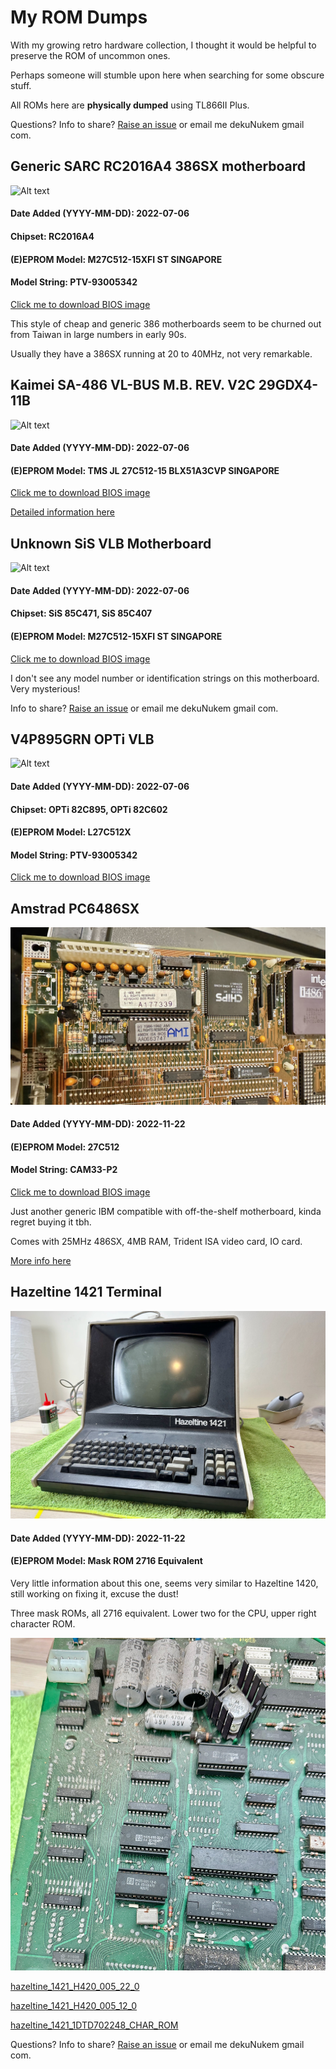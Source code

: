 # My ROM Dumps

With my growing retro hardware collection, I thought it would be helpful to preserve the ROM of uncommon ones.

Perhaps someone will stumble upon here when searching for some obscure stuff.

All ROMs here are **physically dumped** using TL866II Plus.

Questions? Info to share? [Raise an issue](https://github.com/dekuNukem/BIOS_ROM_Dumps/issues) or email me dekuNukem gmail com.

## Generic SARC RC2016A4 386SX motherboard

![Alt text](motherboards/photos/sarc_386.JPG)

#### Date Added (YYYY-MM-DD): 2022-07-06

#### Chipset: RC2016A4

#### (E)EPROM Model: M27C512-15XFI ST SINGAPORE

#### Model String: PTV-93005342

[Click me to download BIOS image](motherboards/SARC_386SX.BIN)

This style of cheap and generic 386 motherboards seem to be churned out from Taiwan in large numbers in early 90s.

Usually they have a 386SX running at 20 to 40MHz, not very remarkable.

## Kaimei SA-486 VL-BUS M.B. REV. V2C 29GDX4-11B

![Alt text](motherboards/photos/29gdx4.JPG)

#### Date Added (YYYY-MM-DD): 2022-07-06

#### (E)EPROM Model: TMS JL 27C512-15 BLX51A3CVP SINGAPORE

[Click me to download BIOS image](motherboards/29GDX4.BIN)

[Detailed information here](https://www.ultimateretro.net/en/motherboards/5545)

## Unknown SiS VLB Motherboard

![Alt text](motherboards/photos/sis_vlb.JPG)

#### Date Added (YYYY-MM-DD): 2022-07-06

#### Chipset: SiS 85C471, SiS 85C407

#### (E)EPROM Model: M27C512-15XFI ST SINGAPORE

[Click me to download BIOS image](motherboards/SIS_85C471.BIN)

I don't see any model number or identification strings on this motherboard. Very mysterious!

Info to share? [Raise an issue](https://github.com/dekuNukem/BIOS_ROM_Dumps/issues) or email me dekuNukem gmail com.

## V4P895GRN OPTi VLB

![Alt text](motherboards/photos/v4p895grn.JPG)

#### Date Added (YYYY-MM-DD): 2022-07-06

#### Chipset: OPTi 82C895, OPTi 82C602

#### (E)EPROM Model: L27C512X

#### Model String: PTV-93005342

[Click me to download BIOS image](motherboards/V4P895GRN.BIN)

## Amstrad PC6486SX

![Alt text](motherboards/photos/amstrad_486.jpeg)

#### Date Added (YYYY-MM-DD): 2022-11-22

#### (E)EPROM Model: 27C512

#### Model String: CAM33-P2

[Click me to download BIOS image](motherboards/amstrad_PC6486sx_27C512@DIP28.BIN)

Just another generic IBM compatible with off-the-shelf motherboard, kinda regret buying it tbh.

Comes with 25MHz 486SX, 4MB RAM, Trident ISA video card, IO card.

[More info here](https://stason.org/TULARC/pc/motherboards/A/AUVA-COMPUTER-INC-486-CAM33-P2-CPM20-P0-CPM25-P0.html)

## Hazeltine 1421 Terminal

![Alt text](motherboards/photos/hazeltine_1421.jpeg)

#### Date Added (YYYY-MM-DD): 2022-11-22

#### (E)EPROM Model: Mask ROM 2716 Equivalent

Very little information about this one, seems very similar to Hazeltine 1420, still working on fixing it, excuse the dust!

Three mask ROMs, all 2716 equivalent. Lower two for the CPU, upper right character ROM.

![Alt text](motherboards/photos/hazeltine_PCB.jpeg)

[hazeltine_1421_H420_005_22_0](motherboards/hazeltine_1421_H420_005_22_0_M2716@DIP24.BIN)

[hazeltine_1421_H420_005_12_0](motherboards/hazeltine_1421_H420_005_12_0_M2716@DIP24.BIN)

[hazeltine_1421_1DTD702248_CHAR_ROM](motherboards/hazeltine_1421_1DTD702248_CHAR_ROM_M2716@DIP24.BIN)


Questions? Info to share? [Raise an issue](https://github.com/dekuNukem/BIOS_ROM_Dumps/issues) or email me dekuNukem gmail com.
